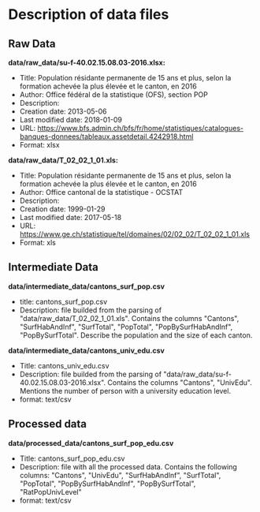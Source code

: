 # Description of data files

## Raw Data
**data/raw_data/su-f-40.02.15.08.03-2016.xlsx:**
* Title: Population résidante permanente de 15 ans et plus, selon la formation achevée la plus élevée et le canton, en 2016
* Author: Office fédéral de la statistique (OFS), section POP
* Description:
* Creation date: 2013-05-06
* Last modified date: 2018-01-09
* URL: https://www.bfs.admin.ch/bfs/fr/home/statistiques/catalogues-banques-donnees/tableaux.assetdetail.4242918.html
* Format: xlsx


**data/raw_data/T_02_02_1_01.xls:**
* Title: Population résidante permanente de 15 ans et plus, selon la formation achevée la plus élevée et le canton, en 2016
* Author: Office cantonal de la statistique - OCSTAT
* Description:
* Creation date: 1999-01-29
* Last modified date: 2017-05-18
* URL: https://www.ge.ch/statistique/tel/domaines/02/02_02/T_02_02_1_01.xls
* Format: xls

## Intermediate Data
**data/intermediate_data/cantons_surf_pop.csv**
* title: cantons_surf_pop.csv
* Description: file builded from the parsing of "data/raw_data/T_02_02_1_01.xls". Contains the columns "Cantons", "SurfHabAndInf", "SurfTotal", "PopTotal", "PopBySurfHabAndInf", "PopBySurfTotal". Describe the population and the size of each canton.

**data/intermediate_data/cantons_univ_edu.csv**
* Title: cantons_univ_edu.csv
* Description: file builded from the parsing of "data/raw_data/su-f-40.02.15.08.03-2016.xlsx". Contains the columns "Cantons", "UnivEdu". Mentions the number of person with a university education level.
* format: text/csv

## Processed data

**data/processed_data/cantons_surf_pop_edu.csv**
* Title: cantons_surf_pop_edu.csv
* Description: file with all the processed data. Contains the following columns: "Cantons", "UnivEdu", "SurfHabAndInf", "SurfTotal", "PopTotal", "PopBySurfHabAndInf", "PopBySurfTotal", "RatPopUnivLevel"
* format: text/csv
